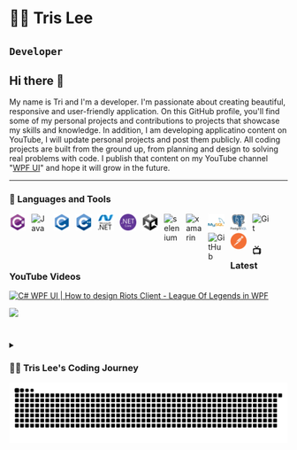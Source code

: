 # 🐱‍💻 Tris Lee
**`Developer`**
--- 
Hi there 👋
---
My name is Tri and I'm a developer. I'm passionate about creating beautiful, responsive and user-friendly application. On this GitHub profile, you'll find some of my personal projects and contributions to projects that showcase my skills and knowledge. In addition, I am developing applicatino content on YouTube, I will update personal projects and post them publicly.
All coding projects are built from the ground up, from planning and design to solving real problems with code.
I publish that content on my YouTube channel "[WPF UI][youtube]" and hope it will grow in the future.

---

### 🧰 Languages and Tools

<img align="left" alt="C#" width="30px" style="padding-right:10px;" src="https://github.com/devicons/devicon/blob/v2.16.0/icons/csharp/csharp-original.svg"/>
<img align="left" alt="Java" width="30px" style="padding-right:10px;" src="https://cdn.jsdelivr.net/gh/devicons/devicon/icons/java/java-original.svg"/>
<img align="left" alt="C" width="30px" style="padding-right:10px;"  src="https://raw.githubusercontent.com/devicons/devicon/master/icons/c/c-original.svg"/>
<img align="left" alt="C++" width="30px" style="padding-right:10px;" src="https://raw.githubusercontent.com/devicons/devicon/master/icons/cplusplus/cplusplus-original.svg"/> 
<img align="left" alt="DotNet" width="30px" style="padding-right:10px;" src="https://github.com/devicons/devicon/blob/v2.16.0/icons/dot-net/dot-net-original-wordmark.svg"/>
<img align="left" alt="DotNetCore" width="30px" style="padding-right:10px;" src="https://github.com/devicons/devicon/blob/v2.16.0/icons/dotnetcore/dotnetcore-original.svg"/>
<img align="left" alt="Unity" width="30px" style="padding-right:10px;" src="https://github.com/devicons/devicon/blob/v2.16.0/icons/unity/unity-original.svg"/>
<img align="left" alt="selenium" width="30px" style="padding-right:10px;"  src="https://raw.githubusercontent.com/detain/svg-logos/780f25886640cef088af994181646db2f6b1a3f8/svg/selenium-logo.svg"/>
<img align="left" alt="xamarin" width="30px" style="padding-right:10px;"  src="https://raw.githubusercontent.com/detain/svg-logos/780f25886640cef088af994181646db2f6b1a3f8/svg/xamarin.svg"/>
<img align="left" alt="MySql" width="30px" style="padding-right:10px;" src="https://github.com/devicons/devicon/blob/v2.16.0/icons/mysql/mysql-original-wordmark.svg"/>
<img align="left" alt="PostgresSQL" width="30px" style="padding-right:10px;"  src="https://raw.githubusercontent.com/devicons/devicon/master/icons/postgresql/postgresql-original-wordmark.svg"/>
<img align="left" alt="Git" width="30px" style="padding-right:10px;" src="https://cdn.jsdelivr.net/gh/devicons/devicon/icons/git/git-original.svg" />
<img align="left" alt="GitHub" width="30px" style="padding-right:10px;" src="https://cdn.jsdelivr.net/gh/devicons/devicon/icons/github/github-original.svg" />
<img align="left" alt="Postman" width="30px" style="padding-right:10px;" src="https://github.com/devicons/devicon/blob/v2.16.0/icons/postman/postman-original.svg"/>
<br />

#

### 📺 Latest YouTube Videos

<!-- BEGIN YOUTUBE-CARDS -->
[![C# WPF UI | How to design Riots Client - League Of Legends in WPF](https://ytcards.demolab.com/?id=ZjuU8j6v3H0&title=C%23+WPF+UI+%7C+How+to+design+Riots+Client+-+League+Of+Legends+in+WPF&lang=en&timestamp=1677946593&background_color=%230d1117&title_color=%23ffffff&stats_color=%23dedede&max_title_lines=1&width=250&border_radius=5 "C# WPF UI | How to design Riots Client - League Of Legends in WPF")](https://www.youtube.com/watch?v=ZjuU8j6v3H0)
<!-- END YOUTUBE-CARDS -->
[<img src="https://custom-icon-badges.demolab.com/badge/-Subscribe%20For%20More-red?style=for-the-badge&logo=video&logoColor=white"/>](https://www.youtube.com/@wpfuivn?sub_confirmation=1)

#

<details>
 <summary><h3>👨‍💻 Tris Lee's Coding Journey</h3></summary>
   Updating...


   [youtube]: https://www.youtube.com/@wpfuivn
</details>
   
<picture>
  <source media="(prefers-color-scheme: dark)" srcset="https://raw.githubusercontent.com/trile12/trile12/output/github-snake-dark.svg" />
  <source media="(prefers-color-scheme: light)" srcset="https://raw.githubusercontent.com/trile12/trile12/output/github-snake.svg" />
  <img alt="github-snake" src="https://raw.githubusercontent.com/trile12/trile12/output/github-snake.svg" />
</picture>
